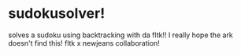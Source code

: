 # sudokusolver!
solves a sudoku using backtracking with da fltk!! I really hope the ark doesn't find this!
fltk x newjeans collaboration!
 
